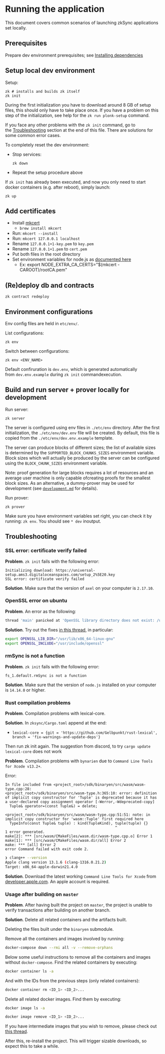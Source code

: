 # Running the application

This document covers common scenarios of launching zkSync applications set locally.

## Prerequisites

Prepare dev environment prerequisites; see [Installing dependencies](./setup-dev.md)

## Setup local dev environment

Setup:

```
zk # installs and builds zk itself
zk init
```

During the first initialization you have to download around 8 GB of setup files, this should only have to take place
once. If you have a problem on this step of the initialization, see help for the `zk run plonk-setup` command.

If you face any other problems with the `zk init` command, go to the [Troubleshooting](##Troubleshooting) section at the
end of this file. There are solutions for some common error cases.

To completely reset the dev environment:

- Stop services:

  ```
  zk down
  ```

- Repeat the setup procedure above

If `zk init` has already been executed, and now you only need to start docker containers (e.g. after reboot), simply
launch:

```
zk up
```

## Add certificates

- Install [mkcert](https://github.com/FiloSottile/mkcert)
  - `brew install mkcert`
- Run: `mkcert --install`
- Run: `mkcert 127.0.0.1 localhost`
- Rename `127.0.0.1+1-key.pem` to `key.pem`
- Rename `127.0.0.1+1.pem` to `cert.pem`
- Put both files in the root directory
- Set environment variables for node.js as
  [documented here](https://github.com/FiloSottile/mkcert#using-the-root-with-nodejs)
  - Ex: export NODE_EXTRA_CA_CERTS="$(mkcert -CAROOT)/rootCA.pem"

## (Re)deploy db and contraсts

```
zk contract redeploy
```

## Environment configurations

Env config files are held in `etc/env/`.

List configurations:

```
zk env
```

Switch between configurations:

```
zk env <ENV_NAME>
```

Default confiruration is `dev.env`, which is generated automatically
from `dev.env.example` during `zk init` commandexecution.

## Build and run server + prover locally for development

Run server:

```
zk server
```

The server is configured using env files in `./etc/env` directory. After the first initialization, the
`./etc/env/dev.env` file will be created. By default, this file is copied from the `./etc/env/dev.env.example` template.

The server can produce blocks of different sizes; the list of available sizes is determined by the
`SUPPORTED_BLOCK_CHUNKS_SIZES` environment variable. Block sizes which will actually be produced by the server can be
configured using the `BLOCK_CHUNK_SIZES` environment variable.

Note: proof generation for large blocks requires a lot of resources and an average user machine is only capable
ofcreating proofs for the smallest block sizes. As an alternative, a dummy-prover may be used for development (see
[`development.md`](https://hackmd.io/S7hTv1EwSpWu8VCReDmsBg) for details).

Run prover:

```
zk prover
```

Make sure you have environment variables set right, you can check it by running: `zk env`. You should
see `* dev` inoutput.

## Troubleshooting

### SSL error: certificate verify failed

**Problem**. `zk init` fails with the following error:

```
Initializing download: https://universal-setup.ams3.digitaloceanspaces.com/setup_2%5E20.key
SSL error: certificate verify failed
```

**Solution**. Make sure that the version of `axel` on your computer is `2.17.10`.

### OpenSSL error on ubuntu

**Problem**. An error as the following:

```bash
thread 'main' panicked at 'OpenSSL library directory does not exist: /usr/lib/ss/lib', /home/usr/.cargo/registry/src/github.com-1ecc6299db9ec823/openssl-sys-0.9.65/build/main.rs:66:9
```

**Solution**. Try out the fixes [in this thread](https://github.com/sfackler/rust-openssl/issues/766), in particular:

```bash
export OPENSSL_LIB_DIR="/usr/lib/x86_64-linux-gnu"
export OPENSSL_INCLUDE="/usr/include/openssl"
```

### rmSync is not a function

**Problem**. `zk init` fails with the following error:

```
fs_1.default.rmSync is not a function
```

**Solution**. Make sure that the version of `node.js` installed on your computer is `14.14.0` or higher.

### Rust compilation problems

**Problem**. Compilation problems with lexical-core.

**Solution**. In `zksync/Cargo.toml` append at the end:

- `lexical-core = {git = 'https://github.com/Gelbpunkt/rust-lexical', branch = 'fix-warnings-and-update-deps'}`

Then run zk init again. The suggestion from discord, to try `cargo update lexical-core` does not work

**Problem**. Compilation problems with `bynarien` due to `Command Line Tools for Xcode v13.2+`.

Error:

```
In file included from <project_root>/sdk/binaryen/src/wasm/wasm-type.cpp:28:
<project_root>/sdk/binaryen/src/wasm-type.h:365:10: error: definition of implicit copy constructor for 'Tuple' is deprecated because it has a user-declared copy assignment operator [-Werror,-Wdeprecated-copy]
  Tuple& operator=(const Tuple&) = delete;
         ^
<project_root>/sdk/binaryen/src/wasm/wasm-type.cpp:51:51: note: in implicit copy constructor for 'wasm::Tuple' first required here
  TypeInfo(const Tuple& tuple) : kind(TupleKind), tuple(tuple) {}
                                                  ^
1 error generated.
make[2]: *** [src/wasm/CMakeFiles/wasm.dir/wasm-type.cpp.o] Error 1
make[1]: *** [src/wasm/CMakeFiles/wasm.dir/all] Error 2
make: *** [all] Error 2
error Command failed with exit code 2.
```

```bash
❯ clang++ --version
Apple clang version 13.1.6 (clang-1316.0.21.2)
Target: x86_64-apple-darwin21.4.0
```

**Solution**. Download the latest working `Command Line Tools for Xcode` from
[developer.apple.com](https://developer.apple.com/download/all/?q=command%20line%20tools). An apple account is required.

### Usage after building on `master`

**Problem**. After having built the project on `master`, the project is unable to verify transactions after building on
another branch.

**Solution**. Delete all related containers and the artifacts built.

Deleting the files built under the `binaryen` submodule.

Remove all the containers and images involved by running:

```bash
docker-compose down --rmi all -v --remove-orphans
```

Below some useful instructions to remove all the containers and images without `docker-compose`. Find the related
containers by executing:

```bash
docker container ls -a
```

And with the IDs from the previous steps (only related containers):

```bash
docker container rm <ID_1> <ID_2>...
```

Delete all related docker images. Find them by executing:

```bash
docker image ls -a
```

```bash
docker image remove <ID_1> <ID_2>...
```

If you have intermediate images that you wish to remove, please check out
[this thread](https://forums.docker.com/t/how-to-remove-none-images-after-building/7050).

After this, re-install the project. This will trigger sizable downloads, so expect this to take a while.
